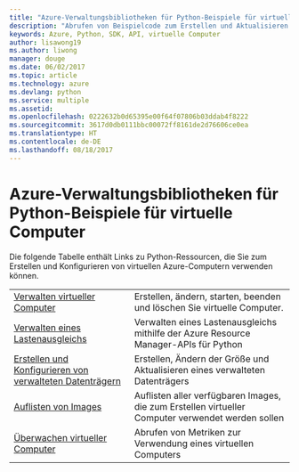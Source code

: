 ```yaml
---
title: "Azure-Verwaltungsbibliotheken für Python-Beispiele für virtuelle Computer"
description: "Abrufen von Beispielcode zum Erstellen und Aktualisieren von virtuellen Azure-Computern mit den Azure-Verwaltungsbibliotheken für Python"
keywords: Azure, Python, SDK, API, virtuelle Computer
author: lisawong19
ms.author: liwong
manager: douge
ms.date: 06/02/2017
ms.topic: article
ms.technology: azure
ms.devlang: python
ms.service: multiple
ms.assetid: 
ms.openlocfilehash: 0222632b0d65395e00f64f07806b03ddab4f8222
ms.sourcegitcommit: 3617d0db0111bbc00072ff8161de2d76606ce0ea
ms.translationtype: HT
ms.contentlocale: de-DE
ms.lasthandoff: 08/18/2017
---
```

# <a name="azure-management-libraries-for-python-samples-for-virtual-machines"></a>Azure-Verwaltungsbibliotheken für Python-Beispiele für virtuelle Computer

Die folgende Tabelle enthält Links zu Python-Ressourcen, die Sie zum Erstellen und Konfigurieren von virtuellen Azure-Computern verwenden können.

| || 
|---|---|
| [Verwalten virtueller Computer][1] | Erstellen, ändern, starten, beenden und löschen Sie virtuelle Computer. |
| [Verwalten eines Lastenausgleichs][2] | Verwalten eines Lastenausgleichs mithilfe der Azure Resource Manager-APIs für Python |
| [Erstellen und Konfigurieren von verwalteten Datenträgern][3] | Erstellen, Ändern der Größe und Aktualisieren eines verwalteten Datenträgers|
| [Auflisten von Images][4] | Auflisten aller verfügbaren Images, die zum Erstellen virtueller Computer verwendet werden sollen| 
| [Überwachen virtueller Computer][5] |Abrufen von Metriken zur Verwendung eines virtuellen Computers | 

[1]: https://azure.microsoft.com/resources/samples/virtual-machines-python-manage/
[2]: https://azure.microsoft.com/resources/samples/network-python-manage-loadbalancer
[3]: python-sdk-azure-samples-managed-disks.md
[4]: python-sdk-azure-samples-list-images.md
[5]: python-sdk-azure-samples-monitor-vms.md
